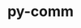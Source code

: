 ---
title: "py-comm"
layout: cache
categories: [package, develop-2025-03-30]
meta: {"compilers": ["none"], "num_specs": 8, "num_specs_by_stack": {"data-vis-sdk": 1, "e4s": 2, "e4s-neoverse-v2": 2, "e4s-oneapi": 3, "root": 8}, "oss": ["ubuntu20.04", "ubuntu22.04"], "platforms": ["linux"], "stacks": ["data-vis-sdk", "e4s", "e4s-neoverse-v2", "e4s-oneapi", "root"], "targets": ["neoverse_v2", "x86_64_v3"], "versions": ["0.1.4"]}
spec_details: [{"compiler": "none", "hash": "3pwv3wbjlyywlzpdrden5pxd2zkbupa6", "os": "ubuntu22.04", "platform": "linux", "size": "-", "stacks": ["e4s", "root"], "target": "x86_64_v3", "variants": ["build_system=python_pip"], "versions": ["0.1.4"]}, {"compiler": "none", "hash": "akp2pqmmpjashryqy7te3bqm5y6j7sp2", "os": "ubuntu22.04", "platform": "linux", "size": "-", "stacks": ["e4s-neoverse-v2", "root"], "target": "neoverse_v2", "variants": ["build_system=python_pip"], "versions": ["0.1.4"]}, {"compiler": "none", "hash": "cg66iwsxg3p4nyeu53nabqkor253jjgv", "os": "ubuntu22.04", "platform": "linux", "size": "-", "stacks": ["e4s", "root"], "target": "x86_64_v3", "variants": ["build_system=python_pip"], "versions": ["0.1.4"]}, {"compiler": "none", "hash": "dnctfjaabfzrncp57gdb66b2hpzkwasj", "os": "ubuntu22.04", "platform": "linux", "size": "-", "stacks": ["e4s-oneapi", "root"], "target": "x86_64_v3", "variants": ["build_system=python_pip"], "versions": ["0.1.4"]}, {"compiler": "none", "hash": "ogiwtk6oc5drxqbkf4ckld5pbvhor26g", "os": "ubuntu22.04", "platform": "linux", "size": "-", "stacks": ["e4s-neoverse-v2", "root"], "target": "neoverse_v2", "variants": ["build_system=python_pip"], "versions": ["0.1.4"]}, {"compiler": "none", "hash": "okvilqcg5e7tk7zoldxkvd7fhtx7jlyj", "os": "ubuntu20.04", "platform": "linux", "size": "-", "stacks": ["data-vis-sdk", "root"], "target": "x86_64_v3", "variants": ["build_system=python_pip"], "versions": ["0.1.4"]}, {"compiler": "none", "hash": "vkwbbpskadpnjdy64lvfghos76fs44ko", "os": "ubuntu22.04", "platform": "linux", "size": "-", "stacks": ["e4s-oneapi", "root"], "target": "x86_64_v3", "variants": ["build_system=python_pip"], "versions": ["0.1.4"]}, {"compiler": "none", "hash": "x7xtyxeq2hssro3k3b42uyk7arunyfwv", "os": "ubuntu22.04", "platform": "linux", "size": "-", "stacks": ["e4s-oneapi", "root"], "target": "x86_64_v3", "variants": ["build_system=python_pip"], "versions": ["0.1.4"]}]
---